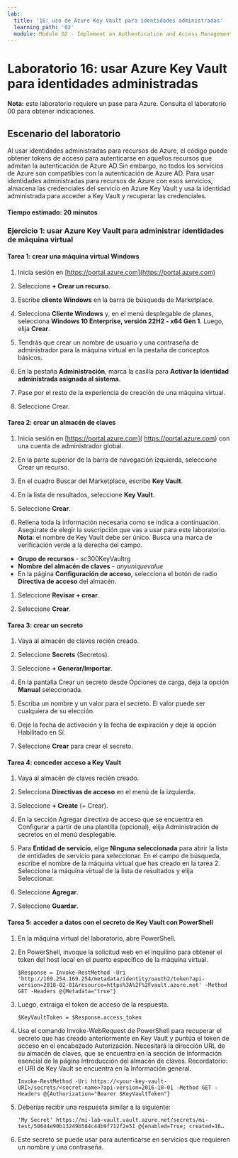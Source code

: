 ```yaml
---
lab:
  title: '16: uso de Azure Key Vault para identidades administradas'
  learning path: '02'
  module: Module 02 - Implement an Authentication and Access Management Solution
---
```


# Laboratorio 16: usar Azure Key Vault para identidades administradas

**Nota:** este laboratorio requiere un pase para Azure. Consulta el laboratorio 00 para obtener indicaciones.

## Escenario del laboratorio

Al usar identidades administradas para recursos de Azure, el código puede obtener tokens de acceso para autenticarse en aquellos recursos que admitan la autenticación de Azure AD.Sin embargo, no todos los servicios de Azure son compatibles con la autenticación de Azure AD. Para usar identidades administradas para recursos de Azure con esos servicios, almacena las credenciales del servicio en Azure Key Vault y usa la identidad administrada para acceder a Key Vault y recuperar las credenciales.

#### Tiempo estimado: 20 minutos

### Ejercicio 1: usar Azure Key Vault para administrar identidades de máquina virtual

#### Tarea 1: crear una máquina virtual Windows

1. Inicia sesión en [https://portal.azure.com](https://portal.azure.com)

1. Seleccione **+ Crear un recurso**.

1. Escribe **cliente Windows** en la barra de búsqueda de Marketplace.

1. Selecciona **Cliente Windows** y, en el menú desplegable de planes, selecciona **Windows 10 Enterprise, versión 22H2 - x64 Gen 1**. Luego, elija **Crear**.

1. Tendrás que crear un nombre de usuario y una contraseña de administrador para la máquina virtual en la pestaña de conceptos básicos.

1. En la pestaña **Administración**, marca la casilla para **Activar la identidad administrada asignada al sistema**.

1. Pase por el resto de la experiencia de creación de una máquina virtual. 

1. Seleccione Crear.

#### Tarea 2: crear un almacén de claves

1. Inicia sesión en [https://portal.azure.com]( https://portal.azure.com) con una cuenta de administrador global.

1. En la parte superior de la barra de navegación izquierda, seleccione Crear un recurso.

1. En el cuadro Buscar del Marketplace, escribe **Key Vault**.  

1. En la lista de resultados, seleccione **Key Vault**.

1. Seleccione **Crear**.

1. Rellena toda la información necesaria como se indica a continuación. Asegúrate de elegir la suscripción que vas a usar para este laboratorio.
    **Nota**: el nombre de Key Vault debe ser único. Busca una marca de verificación verde a la derecha del campo.

 - **Grupo de recursos** - sc300KeyVaultrg
 - **Nombre del almacén de claves** - *anyuniquevalue*
 - En la página **Configuración de acceso**, selecciona el botón de radio **Directiva de acceso** del almacén.
1. Seleccione **Revisar + crear**.

1. Seleccione **Crear**.


#### Tarea 3: crear un secreto

1. Vaya al almacén de claves recién creado.

1. Seleccione **Secrets** (Secretos).

1. Seleccione **+ Generar/Importar**.

1. En la pantalla Crear un secreto desde Opciones de carga, deja la opción **Manual** seleccionada.

1. Escriba un nombre y un valor para el secreto.  El valor puede ser cualquiera de su elección. 

1. Deje la fecha de activación y la fecha de expiración y deje la opción Habilitado en Sí. 

1. Seleccione **Crear** para crear el secreto.

#### Tarea 4: conceder acceso a Key Vault

1. Vaya al almacén de claves recién creado.

1. Selecciona **Directivas de acceso** en el menú de la izquierda.

1. Seleccione **+ Create** (+ Crear).

1. En la sección Agregar directiva de acceso que se encuentra en Configurar a partir de una plantilla (opcional), elija Administración de secretos en el menú desplegable.

1. Para **Entidad de servicio**, elige **Ninguna seleccionada** para abrir la lista de entidades de servicio para seleccionar. En el campo de búsqueda, escribe el nombre de la máquina virtual que has creado en la tarea 2.  Seleccione la máquina virtual de la lista de resultados y elija Seleccionar.

1. Seleccione **Agregar**.

1. Seleccione **Guardar**.

#### Tarea 5: acceder a datos con el secreto de Key Vault con PowerShell

1. En la máquina virtual del laboratorio, abre PowerShell.  

1. En PowerShell, invoque la solicitud web en el inquilino para obtener el token del host local en el puerto específico de la máquina virtual.  

    ```
    $Response = Invoke-RestMethod -Uri 'http://169.254.169.254/metadata/identity/oauth2/token?api-version=2018-02-01&resource=https%3A%2F%2Fvault.azure.net' -Method GET -Headers @{Metadata="true"}
    ```

1. Luego, extraiga el token de acceso de la respuesta.  

    ```
    $KeyVaultToken = $Response.access_token
    ```

1. Usa el comando Invoke-WebRequest de PowerShell para recuperar el secreto que has creado anteriormente en Key Vault y puntúa el token de acceso en el encabezado Autorización.  Necesitará la dirección URL de su almacén de claves, que se encuentra en la sección de Información esencial de la página Introducción del almacén de claves.  Recordatorio: el URI de Key Vault se encuentra en la Información general.

    ```
    Invoke-RestMethod -Uri https://<your-key-vault-URI>/secrets/<secret-name>?api-version=2016-10-01 -Method GET -Headers @{Authorization="Bearer $KeyVaultToken"}
    ```
1. Deberías recibir una respuesta similar a la siguiente: 
    ```
    'My Secret' https://mi-lab-vault.vault.azure.net/secrets/mi-test/50644e90b13249b584c44b9f712f2e51 @{enabled=True; created=16…
    ```
1. Este secreto se puede usar para autenticarse en servicios que requieren un nombre y una contraseña.
